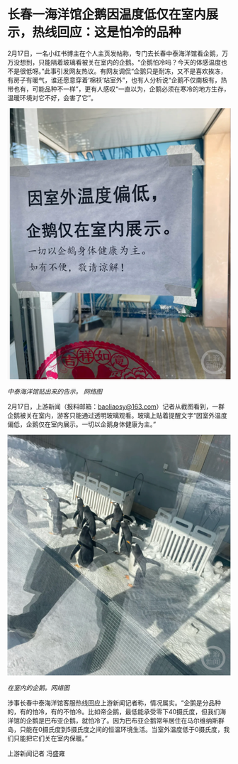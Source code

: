 # 长春一海洋馆企鹅因温度低仅在室内展示，热线回应：这是怕冷的品种

2月17日，一名小红书博主在个人主页发帖称，专门去长春中泰海洋馆看企鹅，万万没想到，只能隔着玻璃看被关在室内的企鹅。“企鹅怕冷吗？今天的体感温度也不是很低呀。”此事引发网友热议。有网友调侃“企鹅只是耐冻，又不是喜欢挨冻，有房子有暖气，谁还愿意穿着‘棉袄’站室外”，也有人分析说“企鹅不仅南极有，热带也有，可能品种不一样”，更有人感叹“一直以为，企鹅必须在寒冷的地方生存，温暖环境对它不好，会害了它”。

![193b3d1487e5217aa1b8b57ef850795c.jpg](https://raw.githubusercontent.com/qqhsx/qqnews_image/main/2024/02/17/长春一海洋馆企鹅因温度低仅在室内展示，热线回应：这是怕冷的品种/193b3d1487e5217aa1b8b57ef850795c.jpg)

_中泰海洋馆贴出来的告示。 网络图_

2月17日，上游新闻（报料邮箱：baoliaosy@163.com）记者从截图看到，一群企鹅被关在室内，游客只能通过透明玻璃观看。玻璃上贴着提醒文字“因室外温度偏低，企鹅仅在室内展示。一切以企鹅身体健康为主。”

![9a266c48bd6afb8ea1c6a2f9ed449cfd.jpg](https://raw.githubusercontent.com/qqhsx/qqnews_image/main/2024/02/17/长春一海洋馆企鹅因温度低仅在室内展示，热线回应：这是怕冷的品种/9a266c48bd6afb8ea1c6a2f9ed449cfd.jpg)

_在室内的企鹅。网络图_

涉事长春中泰海洋馆客服热线回应上游新闻记者称，情况属实。“企鹅是分品种的，有的怕冷，有的不怕冷。比如帝企鹅，最低能承受零下40摄氏度，但我们海洋馆的企鹅是巴布亚企鹅，就怕冷了。因为巴布亚企鹅常年居住在马尔维纳斯群岛，只能在0摄氏度到5摄氏度之间的恒温环境生活。当室外温度低于0摄氏度，我们只能把它们关在室内保暖。”

上游新闻记者 冯盛雍

